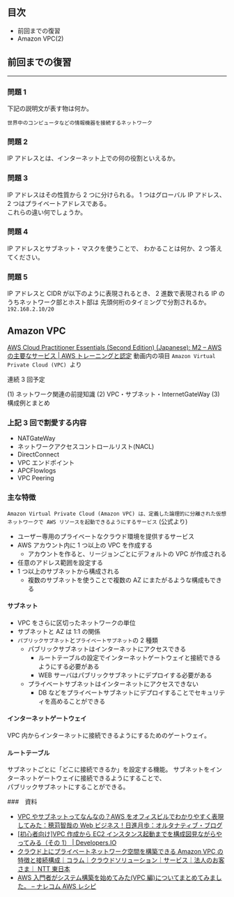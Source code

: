 ## 目次

-   前回までの復習
-   Amazon VPC(2)

## 前回までの復習

---

### 問題 1

下記の説明文が表す物は何か。

```
世界中のコンピュータなどの情報機器を接続するネットワーク
```

### 問題 2

IP アドレスとは、インターネット上での何の役割といえるか。

### 問題 3

IP アドレスはその性質から 2 つに分けられる。
1 つはグローバル IP アドレス、2 つはプライベートアドレスである。  
これらの違い何でしょうか。

### 問題 4

IP アドレスとサブネット・マスクを使うことで、
わかることは何か、2 つ答えてください。

### 問題 5

IP アドレスと CIDR が以下のように表現されるとき、
2 進数で表現される IP のうちネットワーク部とホスト部は
先頭何桁のタイミングで分割されるか。
`192.168.2.10/20`

## Amazon VPC

[AWS Cloud Practitioner Essentials (Second Edition) (Japanese): M2 – AWS の主要なサービス | AWS トレーニングと認定](https://www.aws.training/Details/eLearning?id=34401) 動画内の項目 `Amazon Virtual Private Cloud (VPC) `より

連続 3 回予定

(1) ネットワーク関連の前提知識
(2) VPC・サブネット・InternetGateWay
(3) 構成例とまとめ

### 上記 3 回で割愛する内容

-   NATGateWay
-   ネットワークアクセスコントロールリスト(NACL)
-   DirectConnect
-   VPC エンドポイント
-   APCFlowlogs
-   VPC Peering

### 主な特徴

`Amazon Virtual Private Cloud (Amazon VPC) は、定義した論理的に分離された仮想ネットワークで AWS リソースを起動できるようにするサービス` (公式より)

-   ユーザー専用のプライベートなクラウド環境を提供するサービス
-   AWS アカウント内に 1 つ以上の VPC を作成する
    -   アカウントを作ると、リージョンごとにデフォルトの VPC が作成される
-   任意のアドレス範囲を設定する
-   1 つ以上のサブネットから構成される
    -   複数のサブネットを使うことで複数の AZ にまたがるような構成もできる

#### サブネット

-   VPC をさらに区切ったネットワークの単位
-   サブネットと AZ は 1:1 の関係
-   `パブリックサブネット`と`プライベートサブネット`の 2 種類
    -   パブリックサブネットはインターネットにアクセスできる
        -   ルートテーブルの設定でインターネットゲートウェイと接続できるようにする必要がある
        -   WEB サーバはパブリックサブネットにデプロイする必要がある
    -   プライベートサブネットはインターネットにアクセスできない
        -   DB などをプライベートサブネットにデプロイすることでセキュリティを高めることができる

#### インターネットゲートウェイ

VPC 内からインターネットに接続できるようにするためのゲートウェイ。

#### ルートテーブル

サブネットごとに「どこに接続できるか」を設定する機能。
サブネットをインターネットゲートウェイに接続できるようにすることで、  
パブリックサブネットにすることができる。

###　資料

-   [VPC やサブネットってなんなの？AWS をオフィスビルでわかりやすく表現してみた：穂苅智哉の Web ビジネス！日進月歩：オルタナティブ・ブログ](https://blogs.itmedia.co.jp/hokaritomoya/2021/01/cloud-network-easy.html)
-   [[初心者向け]VPC 作成から EC2 インスタンス起動までを構成図見ながらやってみる（その 1） | Developers.IO](https://dev.classmethod.jp/articles/creation_vpc_ec2_for_beginner_1/)
-   [クラウド上にプライベートネットワーク空間を構築できる Amazon VPC の特徴と接続構成｜コラム｜クラウドソリューション｜サービス｜法人のお客さま｜ NTT 東日本](https://business.ntt-east.co.jp/content/cloudsolution/column-112.html)
-   [AWS 入門者がシステム構築を始めてみた(VPC 編)についてまとめてみました。 – ナレコム AWS レシピ](https://recipe.kc-cloud.jp/archives/11819)
